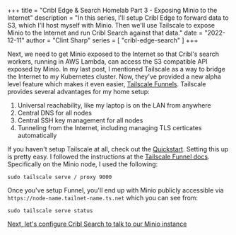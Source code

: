 +++
title = "Cribl Edge & Search Homelab Part 3 - Exposing Minio to the Internet"
description = "In this series, I'll setup Cribl Edge to forward data to S3, which I'll host myself with Minio. Then we'll use Tailscale to expose Minio to the Internet and run Cribl Search against that data."
date = "2022-12-11"
author = "Clint Sharp"
series = [ "cribl-edge-search" ]
+++

Next, we need to get Minio exposed to the Internet so that Cribl's search workers, running in AWS Lambda, can access the S3 compatible API exposed by Minio. In my last post, I mentioned Tailscale as a way to bridge the Internet to my Kubernetes cluster. Now, they've provided a new alpha level feature which makes it even easier, [Tailscale Funnels](https://tailscale.com/blog/introducing-tailscale-funnel/). Tailscale provides several advantages for my home setup:

1. Universal reachability, like my laptop is on the LAN from anywhere
1. Central DNS for all nodes
1. Central SSH key management for all nodes
1. Tunneling from the Internet, including managing TLS certicates automatically

If you haven't setup Tailscale at all, check out the [Quickstart](https://tailscale.com/kb/1017/install/). Setting this up is pretty easy. I followed the instructions at the [Tailscale Funnel docs](https://tailscale.com/kb/1223/tailscale-funnel/#how-it-works). Specifically on the Minio node, I used the following:

```
sudo tailscale serve / proxy 9000
```

Once you've setup Funnel, you'll end up with Minio publicly accessible via `https://node-name.tailnet-name.ts.net` which you can see from:

```
sudo tailscale serve status
```

[Next, let's configure Cribl Search to talk to our Minio instance](../3)

